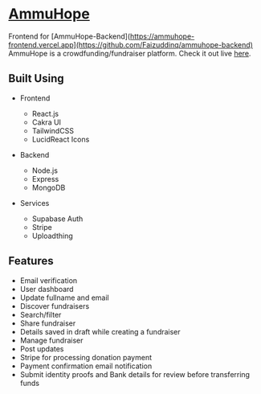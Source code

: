 # [AmmuHope](https://ammuhope-frontend.vercel.app)
Frontend for [AmmuHope-Backend](https://ammuhope-frontend.vercel.app](https://github.com/Faizuddinq/ammuhope-backend)
AmmuHope is a crowdfunding/fundraiser platform.
Check it out live [here](https://ammuhope-frontend.vercel.app).

## Built Using

- Frontend

  - React.js
  - Cakra UI
  - TailwindCSS
  - LucidReact Icons

- Backend

  - Node.js
  - Express
  - MongoDB

- Services
  - Supabase Auth
  - Stripe
  - Uploadthing

## Features

- Email verification
- User dashboard
- Update fullname and email
- Discover fundraisers
- Search/filter
- Share fundraiser
- Details saved in draft while creating a fundraiser
- Manage fundraiser
- Post updates
- Stripe for processing donation payment
- Payment confirmation email notification
- Submit identity proofs and Bank details for review before transferring funds

<!-- ## Local Development

### [Click here](https://github.com/Jaimin25/sahyog/blob/main/DEVELOPERS.md) and follow the steps to setup the project on your device.

## Demo Videos

#### SignIn and Email Verification

https://github.com/Jaimin25/Sahyog/assets/65119631/de0f20d8-402c-4432-bce4-708beeab9b89

#### Creating a fundraiser

https://github.com/Jaimin25/Sahyog/assets/65119631/a618ece8-1d26-4bac-9d77-88b0b5cee743

#### Manage a fundraiser

https://github.com/Jaimin25/Sahyog/assets/65119631/b29b2184-03f1-4456-b3a3-d6d0978be0f4

#### Fund transfer

https://github.com/Jaimin25/Sahyog/assets/65119631/5e982655-b988-4289-8ced-f437a36bb170

#### Making a donation

https://github.com/Jaimin25/Sahyog/assets/65119631/eb4bbd1f-4366-446d-a0b6-948692597e4d -->

